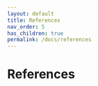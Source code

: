 ```yaml
---
layout: default
title: References
nav_order: 5
has_children: true
permalink: /docs/references
---
```


# References
